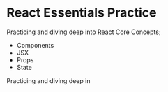 # React Essentials Practice

Practicing and diving deep into React Core Concepts; 
- Components
- JSX
- Props
- State

Practicing and diving deep in
